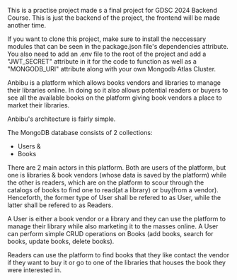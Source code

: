This is a practise project made s a final project for GDSC 2024 Backend Course.
This is just the backend of the project, the frontend will be made another time.

If you want to clone this project, make sure to install the neccessary modules that can be seen in the package.json file's dependencies attribute.
You also need to add an .env file to the root of the project and add a "JWT_SECRET" attribute in it for the code to function as well as a "MONGODB_URI" attribute along with your own Mongodb Atlas Cluster.

Anbibu is a platform which allows books vendors and libraries to manage their libraries online. In doing so it also allows potential readers or buyers to see all the available books on the platform giving book vendors a place to market their libraries.

Anbibu's architecture is fairly simple.

The MongoDB database consists of 2 collections: 
- Users &
- Books

There are 2 main actors in this platform. Both are users of the platform, but one is libraries & book vendors (whose data is saved by the platform) while the other is readers, which are on the platform to scour through the catalogs of books to find one to read(at a library) or buy(from a vendor). Henceforth, the former type of User shall be refered to as User, while the latter shall be refered to as Readers.

A User is either a book vendor or a library and they can use the platform to manage their library while also marketing it to the masses online.
A User can perform simple CRUD operations on Books (add books, search for books, update books, delete books).

Readers can use the platform to find books that they like contact the vendor if they want to buy it or go to one of the libraries that houses the book they were interested in.

